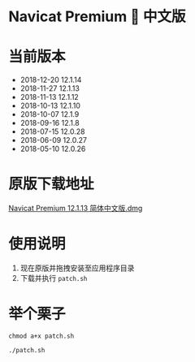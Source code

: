 # Navicat Premium 🦀 中文版

# 当前版本

 * 2018-12-20 12.1.14
 * 2018-11-27 12.1.13
 * 2018-11-13 12.1.12
 * 2018-10-13 12.1.10
 * 2018-10-07 12.1.9
 * 2018-09-16 12.1.8
 * 2018-07-15 12.0.28
 * 2018-06-09 12.0.27
 * 2018-05-10 12.0.26

# 原版下载地址

[Navicat Premium 12.1.13 简体中文版.dmg](http://download3.navicat.com/download/navicat121_premium_cs.dmg)

# 使用说明

1. 现在原版并拖拽安装至应用程序目录
2. 下载并执行 `patch.sh`

# 举个栗子

```
chmod a+x patch.sh

./patch.sh
```


